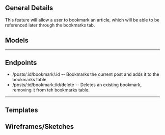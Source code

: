 ## General Details
This feature will allow a user to bookmark an article, which will be able to be referenced later through the bookmarks tab.

## Models


---


## Endpoints

* /posts/:id/bookmark/:id -- Bookmarks the current post and adds it to the bookmarks table.
* /posts/:id/bookmark:/id/delete -- Deletes an existing bookmark, removing it from teh bookmarks table.


---


## Templates


## Wireframes/Sketches
